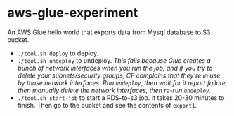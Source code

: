 # aws-glue-experiment

An AWS Glue hello world that exports data from Mysql database to S3 bucket.

* `./tool.sh deploy` to deploy.
* `./tool.sh undeploy` to undeploy. *This fails because Glue creates a bunch of network interfaces when you run the job, and if you try to delete your subnets/security groups, CF complains that they're in use by those network interfaces. Run `undeploy`, then wait for it report failure, then manually delete the network interfaces, then re-run `undeploy`.*
* `./tool.sh start-job` to start a RDS-to-s3 job. It takes 20-30 minutes to finish. Then go to the bucket and see the contents of `export1`.
